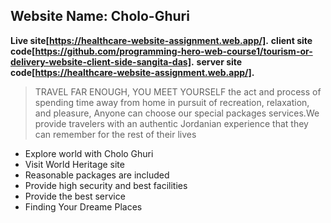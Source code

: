 ## Website Name: Cholo-Ghuri

**Live site[https://healthcare-website-assignment.web.app/].**
**client site code[https://github.com/programming-hero-web-course1/tourism-or-delivery-website-client-side-sangita-das].**
**server site code[https://healthcare-website-assignment.web.app/].**

>TRAVEL FAR ENOUGH, YOU MEET YOURSELF
>the act and process of spending time away from home in pursuit of recreation, relaxation, and pleasure, Anyone can choose our special packages services.We provide travelers with an authentic Jordanian experience that they can remember for the rest of their lives


* Explore world with Cholo Ghuri 
* Visit World Heritage site
* Reasonable packages are included
* Provide high security and best facilities
* Provide the best service
* Finding Your Dreame Places

